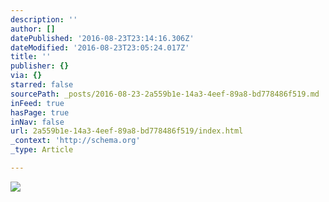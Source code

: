 ```yaml
---
description: ''
author: []
datePublished: '2016-08-23T23:14:16.306Z'
dateModified: '2016-08-23T23:05:24.017Z'
title: ''
publisher: {}
via: {}
starred: false
sourcePath: _posts/2016-08-23-2a559b1e-14a3-4eef-89a8-bd778486f519.md
inFeed: true
hasPage: true
inNav: false
url: 2a559b1e-14a3-4eef-89a8-bd778486f519/index.html
_context: 'http://schema.org'
_type: Article

---
```

![](https://the-grid-user-content.s3-us-west-2.amazonaws.com/ac675726-0799-4a22-8379-ee3be97d2db9.jpg)